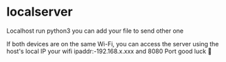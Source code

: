 # localserver
Localhost 
run python3
you can add your file to send other one 

If both devices are on the same Wi-Fi, you can access the server using the host's local IP
your wifi ipaddr:-192.168.x.xxx and 8080 Port 
good luck 🤞 

